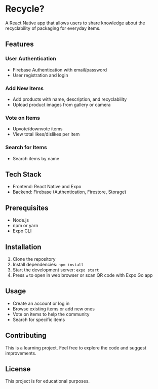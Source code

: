 # Recycle?

A React Native app that allows users to share knowledge about the recyclability of packaging for everyday items.

## Features

### User Authentication
- Firebase Authentication with email/password
- User registration and login

### Add New Items
- Add products with name, description, and recyclability
- Upload product images from gallery or camera

### Vote on Items
- Upvote/downvote items
- View total likes/dislikes per item

### Search for Items
- Search items by name

## Tech Stack
- Frontend: React Native and Expo
- Backend: Firebase (Authentication, Firestore, Storage)

## Prerequisites
- Node.js
- npm or yarn
- Expo CLI

## Installation

1. Clone the repository
2. Install dependencies: `npm install`
3. Start the development server: `expo start`
4. Press `w` to open in web browser or scan QR code with Expo Go app

## Usage

- Create an account or log in
- Browse existing items or add new ones
- Vote on items to help the community
- Search for specific items

## Contributing

This is a learning project. Feel free to explore the code and suggest improvements.

## License

This project is for educational purposes.